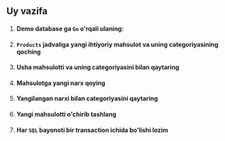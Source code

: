 ## Uy vazifa

1. #### Demo database ga `Go` o'rqali ulaning:
2. #### `Products` jadvaliga yangi ihtiyoriy mahsulot va uning categoriyasining qoching
3. #### Usha mahsulotti va uning categoriyasini bilan qaytaring
4. #### Mahsulotga yangi narx qoying
5. #### Yangilangan narxi bilan categoriyasini qaytaring
6. #### Yangi mahsulotti o'chirib tashlang
7. #### Har `SQL` bayonoti bir transaction ichida bo'lishi lozim  




























